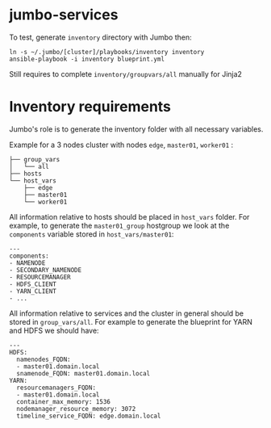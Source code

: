 # jumbo-services

To test, generate `inventory` directory with Jumbo then:
```
ln -s ~/.jumbo/[cluster]/playbooks/inventory inventory
ansible-playbook -i inventory blueprint.yml
```

Still requires to complete `inventory/groupvars/all` manually for Jinja2

# Inventory requirements

Jumbo's role is to generate the inventory folder with all necessary variables.

Example for a 3 nodes cluster with nodes `edge`, `master01`, `worker01` :
```
├── group_vars
│   └── all
├── hosts
└── host_vars
    ├── edge
    ├── master01
    └── worker01
```

All information relative to hosts should be placed in `host_vars` folder. For example, to generate the `master01_group` hostgroup we look at the `components` variable stored in `host_vars/master01`:
```
---
components:
- NAMENODE
- SECONDARY_NAMENODE
- RESOURCEMANAGER
- HDFS_CLIENT
- YARN_CLIENT
- ...
```

All information relative to services and the cluster in general should be stored in `group_vars/all`. For example to generate the blueprint for YARN and HDFS we should have:
```
---
HDFS:
  namenodes_FQDN:
  - master01.domain.local
  snamenode_FQDN: master01.domain.local
YARN:
  resourcemanagers_FQDN:
  - master01.domain.local
  container_max_memory: 1536
  nodemanager_resource_memory: 3072
  timeline_service_FQDN: edge.domain.local
```